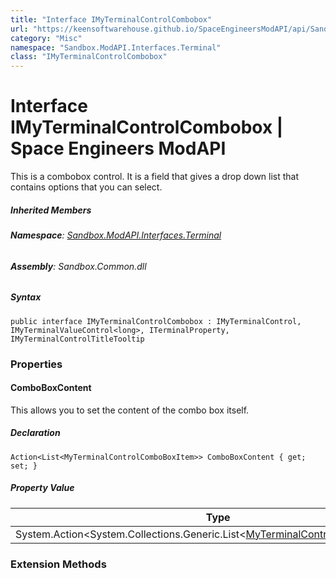 ```yaml
---
title: "Interface IMyTerminalControlCombobox"
url: "https://keensoftwarehouse.github.io/SpaceEngineersModAPI/api/Sandbox.ModAPI.Interfaces.Terminal.IMyTerminalControlCombobox.html"
category: "Misc"
namespace: "Sandbox.ModAPI.Interfaces.Terminal"
class: "IMyTerminalControlCombobox"
---
```


# Interface IMyTerminalControlCombobox | Space Engineers ModAPI

This is a combobox control. It is a field that gives a drop down list that contains options that you can select.

##### Inherited Members

###### **Namespace**: [Sandbox.ModAPI.Interfaces.Terminal](https://keensoftwarehouse.github.io/SpaceEngineersModAPI/api/Sandbox.ModAPI.Interfaces.Terminal.html)

###### **Assembly**: Sandbox.Common.dll

##### Syntax

```
public interface IMyTerminalControlCombobox : IMyTerminalControl, IMyTerminalValueControl<long>, ITerminalProperty, IMyTerminalControlTitleTooltip
```

### Properties

#### ComboBoxContent

This allows you to set the content of the combo box itself.

##### Declaration

```
Action<List<MyTerminalControlComboBoxItem>> ComboBoxContent { get; set; }
```

##### Property Value

| Type | Description |
| --- | --- |
| System.Action<System.Collections.Generic.List<[MyTerminalControlComboBoxItem](https://keensoftwarehouse.github.io/SpaceEngineersModAPI/api/VRage.ModAPI.MyTerminalControlComboBoxItem.html)\>> |     |

### Extension Methods